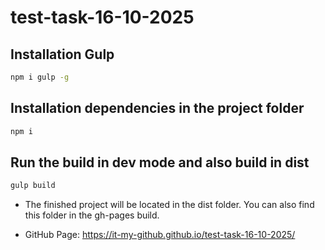 # test-task-16-10-2025

## Installation Gulp

```bash
npm i gulp -g
```

## Installation dependencies in the project folder

```bash
npm i
```

## Run the build in dev mode and also build in dist

```bash
gulp build
```

- The finished project will be located in the dist folder. You can also find this folder in the gh-pages build.

- GitHub Page: https://it-my-github.github.io/test-task-16-10-2025/

